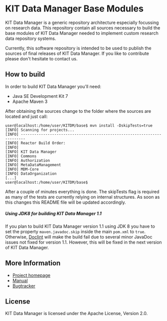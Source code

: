 # KIT Data Manager Base Modules

KIT Data Manager is a generic repository architecture especially focussing on research data. This repository 
contain all sources necessary to build the base modules of KIT Data Manager needed to implement custom
research data repository systems. 

Currently, this software repository is intended to be used to publish the sources of final releases of 
KIT Data Manager. If you like to contribute please don't hesitate to contact us.

## How to build

In order to build KIT Data Manager you'll need:

* Java SE Development Kit 7
* Apache Maven 3

After obtaining the sources change to the folder where the sources are located and just call:

```
user@localhost:/home/user/KITDM/base$ mvn install -DskipTests=true
[INFO] Scanning for projects...
[INFO] ------------------------------------------------------------------------
[INFO] Reactor Build Order:
[INFO]
[INFO] KIT Data Manager
[INFO] Commons
[INFO] Authorization
[INFO] MetaDataManagement
[INFO] MDM-Core
[INFO] DataOrganization
[...]
user@localhost:/home/user/KITDM/base$
```

After a couple of minutes everything is done. The skipTests flag is required as many of the tests are currently relying on internal structures. As soon as this changes this README file will be updated accordingly. 

##### Using JDK8 for building KIT Data Manager 1.1

 If you plan to build KIT Data Manager version 1.1 using JDK 8 you have to set the property `maven.javadoc.skip` inside the main `pom.xml` to `true`. Otherwise, [Doclint](http://openjdk.java.net/jeps/172) will make the build fail due to several minor JavaDoc issues not fixed for version 1.1. However, this will be fixed 
 in the next version of KIT Data Manager.

## More Information

* [Project homepage](http://kitdatamanager.net/index.php/kit-data-manager)
* [Manual](http://kitdatamanager.net/dama/manual/index.html)
* [Bugtracker](http://kitdatamanager.net/bugtracker/thebuggenie/)

## License

KIT Data Manager is licensed under the Apache License, Version 2.0.


